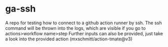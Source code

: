 # ga-ssh
A repo for testing how to connect to a github action runner by ssh.
The ssh command will be thrown into the logs, which are visible if you go to actions>workflow name>step
Further inputs can also be provided, just take a look into the provided action (mxschmitt/action-tmate@v3)
